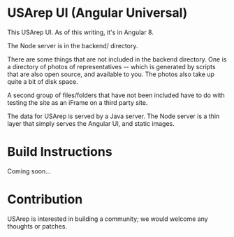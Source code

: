 # USArep UI (Angular Universal) 

This USArep UI. As of this writing, it's in Angular 8. 

The Node server is in the backend/ directory. 

There are some things that are not included in the backend directory. 
One is a directory of photos of representatives -- which is generated by scripts that are also open source, and available to you. The photos also take up quite a bit of disk space.

A second group of files/folders that have not been included have to do with testing the site as an iFrame on a third party site.

The data for USArep is served by a Java server. The Node server is a thin layer that simply serves the Angular UI, and static images.

# Build Instructions 

Coming soon...

# Contribution

USArep is interested in building a community; we would welcome any thoughts or patches.
